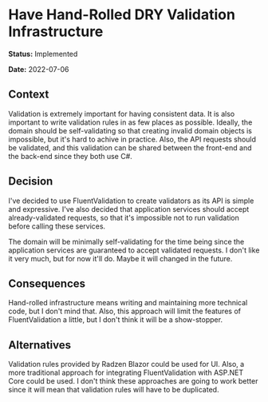 # Have Hand-Rolled DRY Validation Infrastructure

**Status:** Implemented

**Date:** 2022-07-06

## Context

Validation is extremely important for having consistent data. It is also important to write validation rules in as few
places as possible. Ideally, the domain should be self-validating so that creating invalid domain objects is impossible,
but it's hard to achive in practice. Also, the API requests should be validated, and this validation can be shared
between the front-end and the back-end since they both use C#.

## Decision

I've decided to use FluentValidation to create validators as its API is simple and expressive. I've also decided that
application services should accept already-validated requests, so that it's impossible not to run validation before
calling these services.

The domain will be minimally self-validating for the time being since the application services are guaranteed to accept
validated requests. I don't like it very much, but for now it'll do. Maybe it will changed in the future.

## Consequences

Hand-rolled infrastructure means writing and maintaining more technical code, but I don't mind that. Also, this approach
will limit the features of FluentValidation a little, but I don't think it will be a show-stopper.

## Alternatives

Validation rules provided by Radzen Blazor could be used for UI. Also, a more traditional approach for integrating
FluentValidation with ASP.NET Core could be used. I don't think these approaches are going to work better since it will
mean that validation rules will have to be duplicated.

